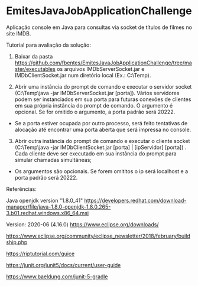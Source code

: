 # EmitesJavaJobApplicationChallenge
Aplicação console em Java para consultas via socket de títulos de filmes no site IMDB.

Tutorial para avaliação da solução:

1) Baixar da pasta https://github.com/fbentes/EmitesJavaJobApplicationChallenge/tree/master/executables os arquivos IMDbServerSocket.jar e IMDbClientSocket.jar num diretório local (Ex.: C:\Temp).

2) Abrir uma instância do prompt de comando e executar o servidor socket (C:\Temp\java -jar IMDbServerSocket.jar [porta]). 
   Vários servidores podem ser instanciados em sua porta para futuras conexões de clientes em sua própria instância do prompt de comando.
   O argumento é opcional. Se for omitido o argumento, a porta padrão será 20222.    

*    Se a porta estiver ocupada por outro processo, será feito tentativas de alocação até encontrar uma porta aberta que será impressa no console.

3) Abrir outra instância do prompt de comando e executar o cliente socket (C:\Temp\java -jar IMDbClientSocket.jar [porta] | [ipServidor] [porta]) . 
   Cada cliente deve ser executado em sua instância do prompt para simular chamadas simultâneas;

*    Os argumentos são opcionais. Se forem omititos o ip será localhost e a porta padrão será 20222.
   

Referências:

Java openjdk version "1.8.0_41"
https://developers.redhat.com/download-manager/file/java-1.8.0-openjdk-1.8.0.265-3.b01.redhat.windows.x86_64.msi

Version: 2020-06 (4.16.0)
https://www.eclipse.org/downloads/  

https://www.eclipse.org/community/eclipse_newsletter/2018/february/buildship.php

https://riptutorial.com/guice

https://junit.org/junit5/docs/current/user-guide

https://www.baeldung.com/junit-5-gradle

